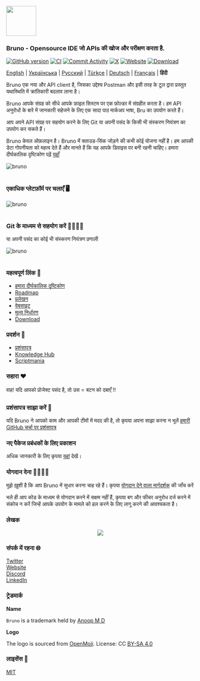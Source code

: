 <br />
<img src="assets/images/logo-transparent.png" width="80"/>

### Bruno - Opensource IDE जो APIs की खोज और परीक्षण करता है.

[![GitHub version](https://badge.fury.io/gh/usebruno%2Fbruno.svg)](https://badge.fury.io/gh/usebruno%bruno)
[![CI](https://github.com/usebruno/bruno/actions/workflows/unit-tests.yml/badge.svg?branch=main)](https://github.com/usebruno/bruno/workflows/unit-tests.yml)
[![Commit Activity](https://img.shields.io/github/commit-activity/m/usebruno/bruno)](https://github.com/usebruno/bruno/pulse)
[![X](https://img.shields.io/twitter/follow/use_bruno?style=social&logo=x)](https://twitter.com/use_bruno)
[![Website](https://img.shields.io/badge/Website-Visit-blue)](https://www.usebruno.com)
[![Download](https://img.shields.io/badge/Download-Latest-brightgreen)](https://www.usebruno.com/downloads)

[English](/readme.md) | [Українська](/readme_ua.md) | [Русский](/readme_ru.md) | [Türkçe](/readme_tr.md) | [Deutsch](/readme_de.md) | [Français](/readme_fr.md) | **हिंदी**

Bruno एक नया और API client है, जिसका उद्देश्य Postman और इसी तरह के टूल द्वारा प्रस्तुत यथास्थिति में क्रांतिकारी बदलाव लाना है।

Bruno आपके संग्रह को सीधे आपके फ़ाइल सिस्टम पर एक फ़ोल्डर में संग्रहीत करता है। हम API अनुरोधों के बारे में जानकारी सहेजने के लिए एक सादा पाठ मार्कअप भाषा, Bru का उपयोग करते हैं।

आप अपने API संग्रह पर सहयोग करने के लिए Git या अपनी पसंद के किसी भी संस्करण नियंत्रण का उपयोग कर सकते हैं।

Bruno केवल ऑफ़लाइन है। Bruno में क्लाउड-सिंक जोड़ने की कभी कोई योजना नहीं है। हम आपकी डेटा गोपनीयता को महत्व देते हैं और मानते हैं कि यह आपके डिवाइस पर बनी रहनी चाहिए। हमारा दीर्घकालिक दृष्टिकोण पढ़ें [यहाँ](https://github.com/usebruno/bruno/discussions/269)

![bruno](assets/images/landing-2.png) <br /><br />

### एकाधिक प्लेटफ़ॉर्म पर चलाएँ 🖥️

![bruno](assets/images/run-anywhere.png) <br /><br />

### Git के माध्यम से सहयोग करें 👩‍💻🧑‍💻

या अपनी पसंद का कोई भी संस्करण नियंत्रण प्रणाली

![bruno](assets/images/version-control.png) <br /><br />

### महत्वपूर्ण लिंक 📌

- [हमारा दीर्घकालिक दृष्टिकोण](https://github.com/usebruno/bruno/discussions/269)
- [Roadmap](https://github.com/usebruno/bruno/discussions/384)
- [प्रलेखन](https://docs.usebruno.com)
- [वेबसाइट](https://www.usebruno.com)
- [मूल्य निर्धारण](https://www.usebruno.com/pricing)
- [Download](https://www.usebruno.com/downloads)

### प्रदर्शन 🎥

- [प्रशंसापत्र](https://github.com/usebruno/bruno/discussions/343)
- [Knowledge Hub](https://github.com/usebruno/bruno/discussions/386)
- [Scriptmania](https://github.com/usebruno/bruno/discussions/385)

### सहारा ❤️

वाह! यदि आपको प्रोजेक्ट पसंद है, तो उस ⭐ बटन को दबाएँ !!

### प्रशंसापत्र साझा करें 📣

यदि Bruno ने आपको काम और आपकी टीमों में मदद की है, तो कृपया अपना साझा करना न भूलें [हमारी GitHub चर्चा पर प्रशंसापत्र](https://github.com/usebruno/bruno/discussions/343)

### नए पैकेज प्रबंधकों के लिए प्रकाशन

अधिक जानकारी के लिए कृपया [यहां](publishing.md) देखें।

### योगदान देना 👩‍💻🧑‍💻

मुझे ख़ुशी है कि आप Bruno में सुधार करना चाह रहे हैं। कृपया [योगदान देने वाला मार्गदर्शक](contributing.md) की जाँच करें

भले ही आप कोड के माध्यम से योगदान करने में सक्षम नहीं हैं, कृपया बग और फीचर अनुरोध दर्ज करने में संकोच न करें जिन्हें आपके उपयोग के मामले को हल करने के लिए लागू करने की आवश्यकता है।

### लेखक

<div align="center">
    <a href="https://github.com/usebruno/bruno/graphs/contributors">
        <img src="https://contrib.rocks/image?repo=usebruno/bruno" />
    </a>
</div>

### संपर्क में रहना 🌐

[Twitter](https://twitter.com/use_bruno) <br />
[Website](https://www.usebruno.com) <br />
[Discord](https://discord.com/invite/KgcZUncpjq) <br />
[LinkedIn](https://www.linkedin.com/company/usebruno)

### ट्रेडमार्क

**Name**

`Bruno` is a trademark held by [Anoop M D](https://www.helloanoop.com/)

**Logo**

The logo is sourced from [OpenMoji](https://openmoji.org/library/emoji-1F436/). License: CC [BY-SA 4.0](https://creativecommons.org/licenses/by-sa/4.0/)

### लाइसेंस 📄

[MIT](license.md)

